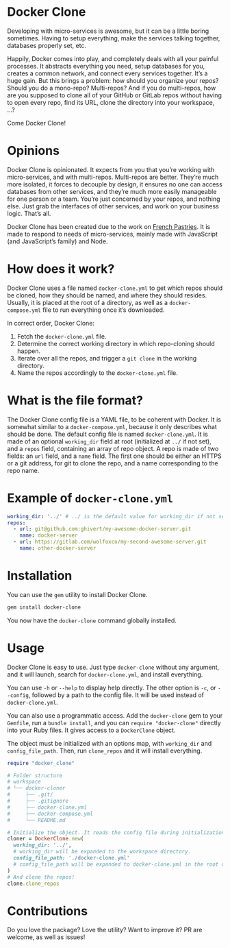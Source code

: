 # Docker Clone

Developing with micro-services is awesome, but it can be a little boring
sometimes. Having to setup everything, make the services talking together,
databases properly set, etc.

Happily, Docker comes into play, and completely deals with all your painful
processes. It abstracts everything you need, setup databases for you, creates
a common network, and connect every services together. It’s a huge gain. But
this brings a problem: how should you organize your repos? Should you do a
mono-repo? Multi-repos? And if you do multi-repos, how are you supposed to clone
all of your GitHub or GitLab repos without having to open every repo, find its
URL, clone the directory into your workspace, …?

Come Docker Clone!

# Opinions

Docker Clone is opinionated. It expects from you that you’re working with
micro-services, and with multi-repos. Multi-repos are better. They’re much
more isolated, it forces to decouple by design, it ensures no one can access
databases from other services, and they’re much more easily manageable for one
person or a team. You’re just concerned by your repos, and nothing else. Just
grab the interfaces of other services, and work on your business logic. That’s
all.

Docker Clone has been created due to the work on
[French Pastries](https://frenchpastries.dev). It is made to respond to needs
of micro-services, mainly made with JavaScript (and JavaScript’s family) and Node.

# How does it work?

Docker Clone uses a file named `docker-clone.yml` to get which repos should be
cloned, how they should be named, and where they should resides. Usually, it is
placed at the root of a directory, as well as a `docker-compose.yml` file to run
everything once it’s downloaded.

In correct order, Docker Clone:

1. Fetch the `docker-clone.yml` file.
2. Determine the correct working directory in which repo-cloning should happen.
3. Iterate over all the repos, and trigger a `git clone` in the working directory.
4. Name the repos accordingly to the `docker-clone.yml` file.

# What is the file format?

The Docker Clone config file is a YAML file, to be coherent with Docker. It is
somewhat similar to a `docker-compose.yml`, because it only describes what
should be done. The default config file is named `docker-clone.yml`. It is made
of an optional `working_dir` field at root (initialized at `../` if not set),
and a `repos` field, containing an array of repo object. A repo is made of two
fields: an `url` field, and a `name` field. The first one should be either an
HTTPS or a git address, for git to clone the repo, and a name corresponding to
the repo name.

# Example of `docker-clone.yml`

```yaml
working_dir: '../' # ../ is the default value for working_dir if not set.
repos:
  - url: git@github.com:ghivert/my-awesome-docker-server.git
    name: docker-server
  - url: https://gitlab.com/wolfoxco/my-second-awesome-server.git
    name: other-docker-server
```

# Installation

You can use the `gem` utility to install Docker Clone.

```bash
gem install docker-clone
```

You now have the `docker-clone` command globally installed.

# Usage

Docker Clone is easy to use. Just type `docker-clone` without any argument, and
it will launch, search for `docker-clone.yml`, and install everything.

You can use `-h` or `--help` to display help directly. The other option is `-c`,
or `--config`, followed by a path to the config file. It will be used instead of
`docker-clone.yml`.

You can also use a programmatic access. Add the `docker-clone` gem to your `Gemfile`,
run a `bundle install`, and you can `require "docker-clone"` directly into your
Ruby files. It gives access to a `DockerClone` object.

The object must be initialized with an options map, with `working_dir` and
`config_file_path`. Then, run `clone_repos` and it will install everything.

```ruby
require "docker_clone"

# Folder structure
# workspace
# └── docker-cloner
#     ├── .git/
#     ├── .gitignore
#     ├── docker-clone.yml
#     ├── docker-compose.yml
#     └── README.md

# Initialize the object. It reads the config file during initialization.
cloner = DockerClone.new(
  working_dir: '../',
  # working_dir will be expanded to the workspace directory.
  config_file_path: './docker-clone.yml'
  # config_file_path will be expanded to docker-clone.yml in the root directory.
)
# And clone the repos!
clone.clone_repos
```

# Contributions

Do you love the package? Love the utility? Want to improve it? PR are welcome, as
well as issues!
